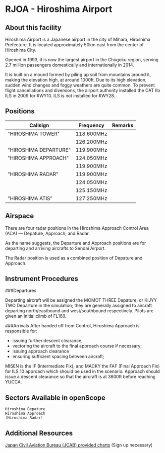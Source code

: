 # RJOA - Hiroshima Airport

## About this facility

Hiroshima Airport is a Japanese airport in the city of Mihara, Hiroshima Prefecture. It is located approximately 50km east from the center of Hiroshima City.

Opened in 1993, it is now the largest airport in the Chūgoku region, serving 2.7 million passengers domestically and internationally in 2014.

It is built on a mound formed by piling up soil from mountains around it, making the elevation high, at around 1000ft. Due to its high elevation, sudden wind changes and foggy weathers are quite common. To prevent flight cancellations and diversions, the airport authority installed the CAT IIb ILS in 2009 for RWY10. ILS is not installed for RWY28.

## Positions

|Callsign             | Frequency  | Remarks
|---------------------|:----------:|:---------------------------------------------:|
|"HIROSHIMA TOWER"    | 118.600MHz |                                               |
|                     | 126.200MHz |                                               |
|"HIROSHIMA DEPARTURE"| 119.900MHz |                                               |
|"HIROSHIMA APPROACH" | 124.050MHz |                                               |
|                     | 119.900MHz |                                               |
|"HIROSHIMA RADAR"    | 119.900MHz |                                               |
|                     | 124.050MHz |                                               |
|                     | 125.150MHz |                                               |
|"HIROSHIMA ATIS"     | 127.250MHz |                                               |

## Airspace

There are four radar positions in the Hiroshima Approach Control Area (ACA) — Depature, Approach, and Radar.

As the name suggests, the Departure and Approach positions are for departing and arriving aircrafts to Sendai Airport.

The Radar position is used as a combined position of Depature and Approach.

## Instrument Procedures
###Departures

Departing aircraft will be assigned the MOMOT THREE Depature, or KIJYY TWO Departure in the simulation; they are generally assigned to aircraft departing north/eastbound and west/southbound respectively. Pilots are given an initial climb of FL160. 

###Arrivals
After handed off from Control, Hiroshima Approach is responsible for: 
* issuing further descent clearance;
* vectoring the aircraft to the final approach course if necessary;
* issuing approach clearance
* ensuring sufficient spacing between aircraft;

MISEN is the IF (Intermediate Fix), and MACKY the FAF (Final Approach Fix) for ILS 10 approach which should be used in the scenario. Approach should issue a descent clearance so that the aircraft is at 3600ft before reaching YUCCA.

## Sectors Available in openScope
```
Hiroshima Depature
Hiroshima Approach
(Hiroshima Radar)
```

## Additional Resources
<a href="https://aisjapan.mlit.go.jp" target="_blank">Japan Civil Aviation Bureau (JCAB) provided charts</a> (Sign up necessary)